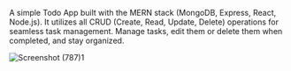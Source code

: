 A simple Todo App built with the MERN stack (MongoDB, Express, React, Node.js). It utilizes all CRUD (Create, Read, Update, Delete) operations for seamless task management. Manage tasks, edit them or delete them when completed, and stay organized.

![Screenshot (787)1](https://github.com/ayushydv100/todo-mern/assets/147692225/50abbca0-18d0-4be9-8628-1c0b372448de)
